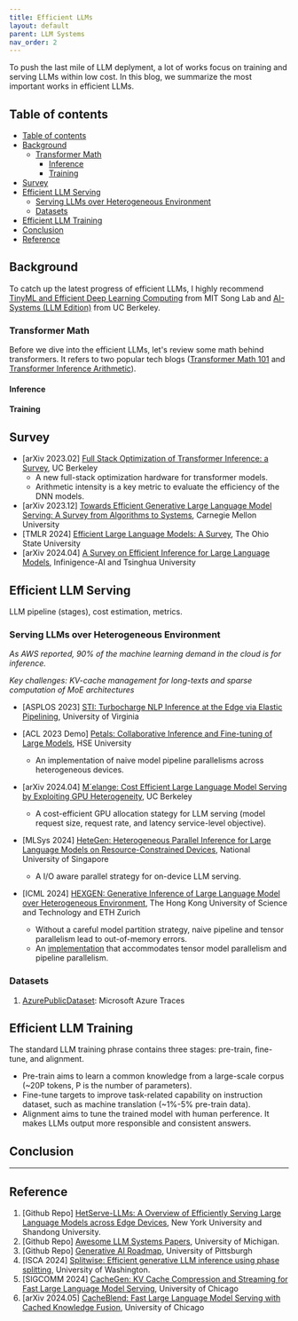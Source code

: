```yaml
---
title: Efficient LLMs
layout: default
parent: LLM Systems
nav_order: 2
---
```

To push the last mile of LLM deplyment, a lot of works focus on training and serving LLMs within low cost. In this blog, we summarize the most important works in efficient LLMs.

## Table of contents
- [Table of contents](#table-of-contents)
- [Background](#background)
  - [Transformer Math](#transformer-math)
    - [Inference](#inference)
    - [Training](#training)
- [Survey](#survey)
- [Efficient LLM Serving](#efficient-llm-serving)
  - [Serving LLMs over Heterogeneous Environment](#serving-llms-over-heterogeneous-environment)
  - [Datasets](#datasets)
- [Efficient LLM Training](#efficient-llm-training)
- [Conclusion](#conclusion)
- [Reference](#reference)

## Background
To catch up the latest progress of efficient LLMs, I highly recommend [TinyML and Efficient Deep Learning Computing](https://hanlab.mit.edu/courses/2023-fall-65940) from MIT Song Lab and [AI-Systems (LLM Edition)](https://learning-systems.notion.site/AI-Systems-LLM-Edition-294-162-Fall-2023-661887583bd340fa851e6a8da8e29abb) from UC Berkeley.

### Transformer Math
Before we dive into the efficient LLMs, let's review some math behind transformers. It refers to two popular tech blogs ([Transformer Math 101](https://blog.eleuther.ai/transformer-math/) and [Transformer Inference Arithmetic](https://kipp.ly/transformer-inference-arithmetic/)).

#### Inference

#### Training


## Survey
- [arXiv 2023.02] [Full Stack Optimization of Transformer Inference: a Survey](https://arxiv.org/abs/2302.14017), UC Berkeley
  - A new full-stack optimization hardware for transformer models.
  - Arithmetic intensity is a key metric to evaluate the efficiency of the DNN models.
- [arXiv 2023.12] [Towards Efficient Generative Large Language Model Serving: A Survey from Algorithms to Systems](https://arxiv.org/pdf/2312.15234), Carnegie Mellon University
- [TMLR 2024] [Efficient Large Language Models: A Survey](https://github.com/AIoT-MLSys-Lab/Efficient-LLMs-Survey), The Ohio State University
- [arXiv 2024.04] [A Survey on Efficient Inference for Large Language Models](https://arxiv.org/abs/2404.14294), Infinigence-AI and Tsinghua University

## Efficient LLM Serving
LLM pipeline (stages), cost estimation, metrics.

### Serving LLMs over Heterogeneous Environment

_As AWS reported, 90% of the machine learning demand in the cloud is for inference._

_Key challenges: KV-cache management for long-texts and sparse computation of MoE architectures_

- [ASPLOS 2023] [STI: Turbocharge NLP Inference at the Edge via Elastic
Pipelining](https://arxiv.org/pdf/2207.05022), University of Virginia

- [ACL 2023 Demo] [Petals: Collaborative Inference and Fine-tuning of Large Models](https://aclanthology.org/2023.acl-demo.54/), HSE University
  - An implementation of naive model pipeline parallelisms across heterogeneous devices. 

- [arXiv 2024.04] [M´elange: Cost Efficient Large Language Model Serving by
Exploiting GPU Heterogeneity](https://arxiv.org/pdf/2404.14527), UC Berkeley
  - A cost-efficient GPU allocation stategy for LLM serving (model request size, request rate, and latency service-level objective).

- [MLSys 2024] [HeteGen: Heterogeneous Parallel Inference for Large Language Models on Resource-Constrained Devices](https://arxiv.org/abs/2403.01164), National University of Singapore
  - A I/O aware parallel strategy for on-device LLM serving.

- [ICML 2024] [HEXGEN: Generative Inference of Large Language Model
over Heterogeneous Environment](https://arxiv.org/pdf/2311.11514), The Hong Kong University of Science and Technology and ETH Zurich
    - Without a careful model partition strategy, naive pipeline and tensor parallelism lead to out-of-memory errors.
    - An [implementation](https://github.com/Relaxed-System-Lab/HexGen) that accommodates tensor model parallelism and pipeline parallelism. 

### Datasets
1. [AzurePublicDataset](https://github.com/Azure/AzurePublicDataset): Microsoft Azure Traces  

## Efficient LLM Training
The standard LLM training phrase contains three stages: pre-train, fine-tune, and alignment.

- Pre-train aims to learn a common knowledge from a large-scale corpus (~20P tokens, P is the number of parameters).
- Fine-tune targets to improve task-related capability on instruction dataset, such as machine translation (~1%-5% pre-train data).
- Alignment aims to tune the trained model with human perference. It makes LLMs output more responsible and consistent answers.


## Conclusion

---

## Reference
1. [Github Repo] [HetServe-LLMs: A Overview of Efficiently Serving Large Language Models across Edge Devices](https://github.com/Jason-cs18/HetServe-LLMs), New York University and Shandong University.
2. [Github Repo] [Awesome LLM Systems Papers](https://github.com/AmberLJC/LLMSys-PaperList), University of Michigan.
3. [Github Repo] [Generative AI Roadmap](https://github.com/pittisl/Generative-AI-Tutorial), University of Pittsburgh
4. [ISCA 2024] [Splitwise: Efficient generative LLM inference using phase splitting](https://www.microsoft.com/en-us/research/publication/splitwise-efficient-generative-llm-inference-using-phase-splitting/), University of Washington.
5. [SIGCOMM 2024] [CacheGen: KV Cache Compression and Streaming for Fast Large Language Model Serving](https://arxiv.org/abs/2310.07240), University of Chicago
6. [arXiv 2024.05] [CacheBlend: Fast Large Language Model Serving with Cached Knowledge Fusion](https://arxiv.org/abs/2405.16444), University of Chicago